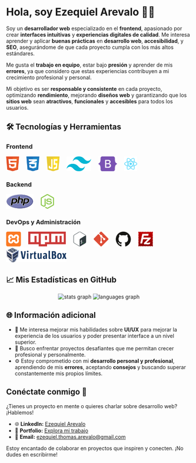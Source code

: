 # Hola, soy Ezequiel Arevalo 👋🏽

Soy un **desarrollador web** especializado en el **frontend**, apasionado por crear **interfaces intuitivas** y **experiencias digitales de calidad**. Me interesa aprender y aplicar **buenas prácticas** en **desarrollo web**, **accesibilidad**, y **SEO**, asegurándome de que cada proyecto cumpla con los más altos estándares.

Me gusta el **trabajo en equipo**, estar bajo **presión** y aprender de mis **errores**, ya que considero que estas experiencias contribuyen a mi crecimiento profesional y personal.

Mi objetivo es ser **responsable y consistente** en cada proyecto, optimizando **rendimiento**, mejorando **diseños web** y garantizando que los **sitios web** sean **atractivos**, **funcionales** y **accesibles** para todos los usuarios.

## 🛠 Tecnologías y Herramientas

### Frontend
<div align="left">
  <img src="icons/frontend/html.svg" height="40" alt="HTML" />
  <img width="12" />
  <img src="icons/frontend/css.svg" height="40" alt="CSS" />
  <img width="12" />
  <img src="icons/frontend/javascript.svg" height="40" alt="JavaScript" />
  <img width="12" />
  <img src="icons/frontend/tailwindcss.svg" height="40" alt="TailwindCSS" />
  <img width="12" />
  <img src="icons/frontend/bootstrap.svg" height="40" alt="Bootstrap" />
  <img width="12" />
  <img src="icons/frontend/react.svg" height="40" alt="React" />
</div>

### Backend
<div align="left">
  <img src="icons/backend/php.svg" height="40" alt="PHP" />
  <img width="12" />
  <img src="icons/backend/nodejs.svg" height="40" alt="NodeJS" />
  <img width="12" />
</div>

### DevOps y Administración
<div align="left">
  <img src="icons/devops/xampp.svg" height="40" alt="XAMPP" />
  <img width="12" />
  <img src="icons/devops/npm.svg" height="40" alt="npm" />
  <img width="12" />
  <img src="icons/devops/bash.svg" height="40" alt="Bash" />
  <img width="12" />
  <img src="icons/devops/git.svg" height="40" alt="Git" />
  <img width="12" />
  <img src="icons/devops/github.svg" height="40" alt="GitHub" />
  <img width="12" />
  <img src="icons/devops/filezilla.svg" height="40" alt="FileZilla" />
  <img width="12" />
  <img src="icons/devops/virtualbox.svg" height="40" alt="VirtualBox" />
</div>

## 📈 Mis Estadísticas en GitHub

<div align="center">
  <img src="https://github-readme-stats.vercel.app/api?username=ezequiel-arevalo&hide_title=false&hide_rank=false&show_icons=true&include_all_commits=true&count_private=true&disable_animations=false&theme=dracula&locale=en&hide_border=false&order=1" height="150" alt="stats graph"  />
  <img src="https://github-readme-stats.vercel.app/api/top-langs?username=ezequiel-arevalo&locale=en&hide_title=false&layout=compact&card_width=320&langs_count=5&theme=dracula&hide_border=false&order=2" height="150" alt="languages graph"  />
</div>

## 🌐 Información adicional
- 🎨 Me interesa mejorar mis habilidades sobre **UI/UX** para mejorar la experiencia de los usuarios y poder presentar interface a un nivel superior.
- 📖 Busco enfrentar proyectos desafiantes que me permitan crecer profesional y personalmente.
- ⚙️ Estoy comprometido con mi **desarrollo personal y profesional**, aprendiendo de mis **errores**, aceptando **consejos** y buscando superar constantemente mis propios límites.

## Conéctate conmigo 📢
¿Tienes un proyecto en mente o quieres charlar sobre desarrollo web? ¡Hablemos!  
- 🌐 **LinkedIn:** [Ezequiel Arevalo](https://www.linkedin.com/in/ezequiel-arevalo/)  
- 💼 **Portfolio:** [Explora mi trabajo](https://www.ezequiel-arevalo.com)  
- 📧 **Email:** ezequiel.thomas.arevalo@gmail.com  

Estoy encantado de colaborar en proyectos que inspiren y conecten. ¡No dudes en escribirme! 
